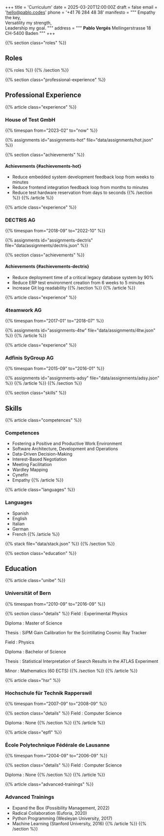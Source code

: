 +++
title = 'Curriculum'
date = 2025-03-20T12:00:00Z
draft = false
email = 'hello@pablo.codes'
phone = '+41 76 284 48 38'
manifesto = """
  Empathy the key,  
  Versatility my strength,  
  Leadership my goal.
"""
address = """
  **Pablo Vergés**
  Mellingerstrasse 18  
  CH-5400 Baden
"""
+++

{{% section class="roles" %}}
## Roles

{{% roles %}}
{{% /section %}}

{{% section class="professional-experience" %}}
## Professional Experience

{{% article class="experience" %}}
### House of Test GmbH
{{% timespan from="2023-02" to="now" %}}

{{% assignments id="assignments-hot" file="data/assignments/hot.json" %}}

{{% section class="achievements" %}}
#### Achievements {#achievements-hot}
- Reduce embedded system development feedback loop from weeks to minutes
- Reduce frontend integration feedback loop from months to minutes
- Reduce test hardware reservation from days to seconds
{{% /section %}}
{{% /article %}}

{{% article class="experience" %}}
### DECTRIS AG
{{% timespan from="2018-09" to="2022-10" %}}

{{% assignments id="assignments-dectris" file="data/assignments/dectris.json" %}}

{{% section class="achievements" %}}
#### Achievements {#achievements-dectris}
- Reduce deployment time of a critical legacy database system by 90%
- Reduce ERP test environment creation from 6 weeks to 5 minutes
- Increase Git log readability
{{% /section %}}
{{% /article %}}

{{% article class="experience" %}}
### 4teamwork AG
{{% timespan from="2017-01" to="2018-07" %}}

{{% assignments id="assignments-4tw" file="data/assignments/4tw.json" %}}
{{% /article %}}

{{% article class="experience" %}}
### Adfinis SyGroup AG
{{% timespan from="2015-09" to="2016-01" %}}

{{% assignments id="assignments-adsy" file="data/assignments/adsy.json" %}}
{{% /article %}}
{{% /section %}}

{{% section class="skills" %}}
## Skills

{{% article class="competences" %}}
### Competences
- Fostering a Positive and Productive Work Environment
- Software Architecture, Development and Operations
- Data-Driven Decision-Making
- Interest-Based Negotiation
- Meeting Facilitation
- Wardley Mapping
- Cynefin
- Empathy
{{% /article %}}

{{% article class="languages" %}}
### Languages
- Spanish
- English
- Italian
- German
- French
{{% /article %}}

{{% stack file="data/stack.json" %}}
{{% /section %}}

{{% section class="education" %}}
## Education

{{% article class="unibe" %}}
### Universität of Bern
{{% timespan from="2010-09" to="2016-09" %}}

{{% section class="details" %}}
Field
: Experimental Physics

Diploma
: Master of Science

Thesis
: SiPM Gain Calibration for the Scintillating Cosmic Ray Tracker

<!-- split -->

Field
: Physics

Diploma
: Bachelor of Science

Thesis
: Statistical Interpretation of Search Results in the ATLAS Experiment

Minor
: Mathematics (60 ECTS)
{{% /section %}}
{{% /article %}}

{{% article class="hsr" %}}
### Hochschule für Technik Rapperswil
{{% timespan from="2007-09" to="2008-09" %}}

{{% section class="details" %}}
Field
: Computer Science

Diploma
: None
{{% /section %}}
{{% /article %}}

{{% article class="epfl" %}}
### École Polytechnique Fédérale de Lausanne
{{% timespan from="2004-09" to="2006-09" %}}

{{% section class="details" %}}
Field
: Computer Science

Diploma
: None
{{% /section %}}
{{% /article %}}

{{% article class="advanced-trainings" %}}
### Advanced Trainings
- Expand the Box (Possibility Management, 2022)
- Radical Collaboration (Euforia, 2020)
- Python Programming (Wesleyan University, 2017)
- Machine Learning (Stanford University, 2016)
{{% /article %}}
{{% /section %}}
